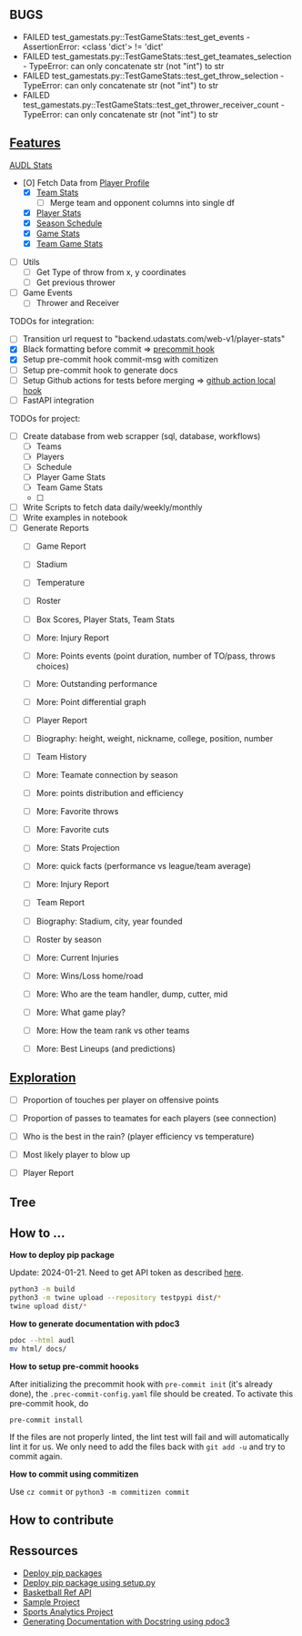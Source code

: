 ## BUGS


- FAILED test_gamestats.py::TestGameStats::test_get_events - AssertionError: <class 'dict'> != 'dict'
- FAILED test_gamestats.py::TestGameStats::test_get_teamates_selection - TypeError: can only concatenate str (not "int") to str
- FAILED test_gamestats.py::TestGameStats::test_get_throw_selection - TypeError: can only concatenate str (not "int") to str
- FAILED test_gamestats.py::TestGameStats::test_get_thrower_receiver_count - TypeError: can only concatenate str (not "int") to str


## [Features](#features)


[AUDL Stats](https://theaudl.com/league/stats)

- [O] Fetch Data from [Player Profile](https://theaudl.com/league/players/mmcdonnel)
	- [X] [Team Stats](https://theaudl.com/stats/team)
	    - [ ] Merge team and opponent columns into single df
	- [X] [Player Stats](https://theaudl.com/stats/player-stats)
	- [X] [Season Schedule](https://theaudl.com/league/game-search)
	- [X] [Game Stats](https://theaudl.com/stats/team-game-stats)
	- [X] [Team Game Stats](https://theaudl.com/stats/team-game-stats)
- [ ] Utils
    - [ ] Get Type of throw from x, y coordinates
    - [ ] Get previous thrower
- [ ] Game Events
    - [ ] Thrower and Receiver

TODOs for integration:
 - [ ] Transition url request to "backend.udastats.com/web-v1/player-stats"
 - [X] Black formatting before commit => [precommit hook](https://medium.com/@0xmatriksh/how-to-setup-git-hooks-pre-commit-commit-msg-in-my-project-11aaec139536)
 - [X] Setup pre-commit hook commit-msg with comitizen
 - [ ] Setup pre-commit hook to generate docs
 - [ ] Setup Github actions for tests before merging => [github action local hook](https://www.youtube.com/watch?v=itI2q7dca5Y)
 - [ ] FastAPI integration

TODOs for project:
 - [ ] Create database from web scrapper (sql, database, workflows)
     - [ ] Teams
     - [ ] Players
     - [ ] Schedule
     - [ ] Player Game Stats
     - [ ] Team Game Stats
     - [ ]
 - [ ] Write Scripts to fetch data daily/weekly/monthly
 - [ ] Write examples in notebook
 - [ ] Generate Reports
     - [ ] Game Report
	 - [ ] Stadium
	 - [ ] Temperature
	 - [ ] Roster
	 - [ ] Box Scores, Player Stats, Team Stats
	 - [ ] More: Injury Report
	 - [ ] More: Points events (point duration, number of TO/pass, throws
		choices)
	 - [ ] More: Outstanding performance
	 - [ ] More: Point differential graph
     - [ ] Player Report
	 - [ ] Biography: height, weight, nickname, college, position, number
	 - [ ] Team History
	 - [ ] More: Teamate connection by season
	 - [ ] More: points distribution and efficiency
	 - [ ] More: Favorite throws
	 - [ ] More: Favorite cuts
	 - [ ] More: Stats Projection
	 - [ ] More: quick facts (performance vs league/team average)
	 - [ ] More: Injury Report
     - [ ] Team Report
	 - [ ] Biography: Stadium, city, year founded
	 - [ ] Roster by season
	 - [ ] More: Current Injuries
	 - [ ] More: Wins/Loss home/road
	 - [ ] More: Who are the team handler, dump, cutter, mid
	 - [ ] More: What game play?
	 - [ ] More: How the team rank vs other teams
	 - [ ] More: Best Lineups (and predictions)



## [Exploration](#exploration)

- [ ] Proportion of touches per player on offensive points
- [ ] Proportion of passes to teamates for each players (see connection)
- [ ] Who is the best in the rain? (player efficiency vs temperature)
- [ ] Most likely player to blow up
- [ ] Player Report


## Tree


## How to ...


**How to deploy pip package**

Update: 2024-01-21. Need to get API token as described [here](https://pypi.org/manage/account/token/).


```bash
python3 -m build
python3 -m twine upload --repository testpypi dist/*
twine upload dist/*
```

**How to generate documentation with pdoc3**

```bash
pdoc --html audl
mv html/ docs/
```

**How to setup pre-commit hoooks**

After initializing the precommit hook with `pre-commit init` (it's already done),
the `.prec-commit-config.yaml` file should be created. To activate this
pre-commit hook, do

```{bash}
pre-commit install
```

If the files are not properly linted, the lint test will fail and will automatically
lint it for us. We only need to add the files back with `git add -u` and try
to commit again.


**How to commit using commitizen**

Use `cz commit` or `python3 -m commitizen commit`

## How to contribute


## Ressources

- [Deploy pip packages](https://packaging.python.org/en/latest/tutorials/packaging-projects/)
- [Deploy pip package using setup.py](https://towardsdatascience.com/how-to-upload-your-python-package-to-pypi-de1b363a1b3)
- [Basketball Ref API](https://github.com/vishaalagartha/basketball_reference_scraper)
- [Sample Project](https://github.com/pypa/sampleproject)
- [Sports Analytics Project](https://github.com/wyattowalsh/sports-analytics)
- [Generating Documentation with Docstring using pdoc3](https://pdoc3.github.io/pdoc/)
